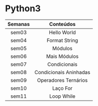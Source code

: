 # Python3

| Semanas |       Conteúdos        |
|:-------:|:----------------------:|
|  sem03  |      Hello World       |
|  sem04  |     Format String      |
|  sem05  |        Módulos         |
|  sem06  |      Mais Módulos      |
|  sem07  |      Condicionais      |
|  sem08  | Condicionais Aninhadas |
|  sem09  |  Operadores Ternários  |
|  sem10  |        Laço For        |
|  sem11  |       Loop While       |

